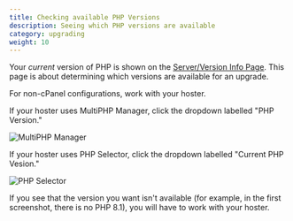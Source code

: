 ```yaml
---
title: Checking available PHP Versions
description: Seeing which PHP versions are available
category: upgrading 
weight: 10
---
```


Your *current* version of PHP is shown on the [Server/Version Info Page](/user/admin_pages/tools/server_info/).  This page is about determining which versions are available for an upgrade. 

For non-cPanel configurations, work with your hoster.

If your hoster uses MultiPHP Manager, click the dropdown labelled "PHP Version."

![MultiPHP Manager](/images/php_versions.png)

If your hoster uses PHP Selector, click the dropdown labelled "Current PHP Vesion." 

![PHP Selector](/images/phpselector_drop.png)

If you see that the version you want isn't available (for example, in the first screenshot, there is no PHP 8.1), you will have to work with your hoster. 

